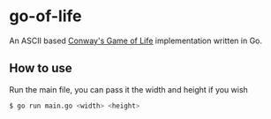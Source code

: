 # go-of-life

An ASCII based [Conway's Game of Life](https://en.wikipedia.org/wiki/Conway%27s_Game_of_Life) implementation written in Go.

## How to use

Run the main file, you can pass it the width and height if you wish

```sh
$ go run main.go <width> <height>
```
